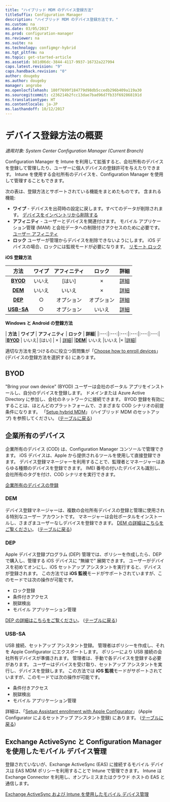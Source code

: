 ```yaml
---
title: "ハイブリッド MDM のデバイス登録方法"
titleSuffix: Configuration Manager
description: "ハイブリッド MDM のデバイス登録方法です。"
ms.custom: na
ms.date: 03/05/2017
ms.prod: configuration-manager
ms.reviewer: na
ms.suite: na
ms.technology: configmgr-hybrid
ms.tgt_pltfrm: na
ms.topic: get-started-article
ms.assetid: b81d06dc-3844-4117-9937-16732a227994
caps.latest.revision: "9"
caps.handback.revision: "0"
author: dougeby
ms.author: dougeby
manager: angrobe
ms.openlocfilehash: 180f7699f184779d98db5ccedb296b409a119a30
ms.sourcegitcommit: c236214b2fcc13dae7bad96d7fb33f692868191d
ms.translationtype: HT
ms.contentlocale: ja-JP
ms.lasthandoff: 10/12/2017
---
```

# <a name="overview-of-device-enrollment-methods"></a>デバイス登録方法の概要

*適用対象: System Center Configuration Manager (Current Branch)*

Configuration Manager を Intune を利用して拡張すると、会社所有のデバイスを登録して管理したり、ユーザーに個人デバイスの登録許可を与えたりできます。 Intune を使用する会社所有のデバイスを、Configuration Manager を使用して管理することもできます。

次の表は、登録方法とサポートされている機能をまとめたものです。 含まれる機能:
- **ワイプ** - デバイスを出荷時の設定に戻します。すべてのデータが削除されます。 [デバイスをインベントリから削除する](../deploy-use/wipe-lock-reset-devices.md)
- **アフィニティ** - ユーザーとデバイスを関連付けます。 モバイル アプリケーション管理 (MAM) と会社データへの制限付きアクセスのために必要です。 [ユーザー アフィニティ](../deploy-use/user-affinity-for-hybrid-managed-devices.md)
- **ロック** ユーザーが管理からデバイスを削除できないようにします。 iOS デバイスの場合、ロックには監視モードが必要になります。 [リモート ロック](../deploy-use/wipe-lock-reset-devices.md#remote-lock)

**iOS 登録方法**

| **方法** |  **ワイプ** |  **アフィニティ**    |   **ロック** | **詳細** |
|:---:|:---:|:---:|:---:|:---:|
|**[BYOD](#byod)** | いいえ|    [はい] |   × | [詳細](../deploy-use/enable-platform-enrollment.md)|
|**[DEM](#dem)**|   いいえ |いいえ |×  | [詳細](../deploy-use/enroll-devices-with-device-enrollment-manager.md)|
|**[DEP](#dep)**|   ○ |   オプション |  オプション|[詳細](../deploy-use/ios-device-enrollment-program-for-hybrid.md)|
|**[USB-SA](#usb-sa)**| ○ |   オプション |  いいえ| [詳細](../deploy-use/ios-hybrid-enrollment-using-apple-configurator.md)|

**Windows と Android の登録方法**

| **方法** |  **ワイプ** |  **アフィニティ**    |   **ロック** | **詳細**|
|:---:|:---:|:---:|:---:|:---:|:---:|
|**[BYOD](#byod)** | いいえ|    [はい] |   × | [詳細](../deploy-use/enroll-hybrid-windows.md)|
|**[DEM](#dem)**|   いいえ |いいえ |×  |[詳細](../deploy-use/enroll-devices-with-device-enrollment-manager.md)|

適切な方法を見つけるのに役立つ質問集が「[Choose how to enroll devices](/intune/get-started/choose-how-to-enroll-devices1)」 (デバイスの登録方法を選択する) にあります。

## <a name="byod"></a>BYOD
"Bring your own device" (BYOD) ユーザーは会社のポータル アプリをインストールし、自分のデバイスを登録します。 ドメインまたは Azure Active Directory に参加し、会社のネットワークに接続できます。 BYOD 登録を有効にすることは、ほとんどのプラットフォームで、さまざまな COD シナリオの前提条件になります。 「[Setup hybrid MDM](../deploy-use/setup-hybrid-mdm.md)」 (ハイブリッド MDM のセットアップ) を参照してください。 ([テーブルに戻る](#overview-of-device-enrollment-methods))

## <a name="corporate-owned-devices"></a>企業所有のデバイス
企業所有のデバイス (COD) は、Configuration Manager コンソールで管理できます。 iOS デバイスは、Apple から提供されるツールを使用して直接登録できます。 デバイス登録マネージャーを利用することで、監理者とマネージャーはあらゆる種類のデバイスを登録できます。 IMEI 番号の付いたデバイスも識別し、会社所有のタグを付け、COD シナリオを実行できます。

[企業所有のデバイスの登録](../deploy-use/enroll-company-owned-devices.md)

### <a name="dem"></a>DEM
デバイス登録マネージャーは、複数の会社所有デバイスの登録と管理に使用される特別なユーザー アカウントです。 マネージャーは会社ポータルをインストールし、さまざまユーザーなしデバイスを登録できます。 [DEM の詳細はこちらをご覧ください](../deploy-use/enroll-devices-with-device-enrollment-manager.md)。 ([テーブルに戻る](#overview-of-device-enrollment-methods))

### <a name="dep"></a>DEP
Apple デバイス登録プログラム (DEP) 管理では、ポリシーを作成したら、DEP で購入し、管理する iOS デバイスに “無線で” 展開できます。 ユーザーがデバイスを初めてオンにし、iOS セットアップ アシスタントを実行すると、デバイスが登録されます。 この方法では **iOS 監視**モードがサポートされていますが、このモードでは次の操作が可能です。
  - ロック登録
  - 条件付きアクセス
  - 脱獄検出
  - モバイル アプリケーション管理

[DEP の詳細はこちらをご覧ください](../deploy-use/ios-device-enrollment-program-for-hybrid.md)。 ([テーブルに戻る](#overview-of-device-enrollment-methods))

### <a name="usb-sa"></a>USB-SA
USB 接続、セットアップ アシスタント登録。 管理者はポリシーを作成し、それを Apple Configurator にエクスポートします。 ポリシーにより USB 接続の会社所有デバイスが準備されます。 管理者は、手動で各デバイスを登録する必要があります。 ユーザーはデバイスを受け取り、セットアップ アシスタントを実行し、デバイスを登録します。 この方法では **iOS 監視**モードがサポートされていますが、このモードでは次の操作が可能です。
  - 条件付きアクセス
  - 脱獄検出
  - モバイル アプリケーション管理

詳細は、「[Setup Assistant enrollment with Apple Configurator](../deploy-use/ios-hybrid-enrollment-using-apple-configurator.md)」 (Apple Configurator によるセットアップ アシスタント登録) にあります。 ([テーブルに戻る](#overview-of-device-enrollment-methods))

## <a name="mobile-device-management-with-exchange-activesync-and-configuration-manager"></a>Exchange ActiveSync と Configuration Manager を使用したモバイル デバイス管理
登録されていないが、Exchange ActiveSync (EAS) に接続するモバイル デバイスは EAS MDM ポリシーを利用することで Intune で管理できます。 Intune は Exchange Connector を利用し、オンプレミスまたはクラウド ホストの EAS と通信します。

[Exchange ActiveSync および Intune を使用したモバイル デバイス管理](../deploy-use/manage-mobile-devices-with-exchange-activesync.md)
